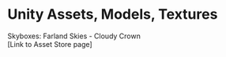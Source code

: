 # Unity Assets, Models, Textures

Skyboxes: Farland Skies - Cloudy Crown  
[Link to Asset Store page]

